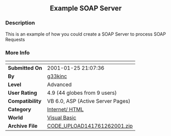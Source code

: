 ﻿<div align="center">

## Example SOAP Server


</div>

### Description

This is an example of how you could create a SOAP Server to process SOAP Requests
 
### More Info
 


<span>             |<span>
---                |---
**Submitted On**   |2001-01-25 21:07:36
**By**             |[g33kinc](https://github.com/Planet-Source-Code/PSCIndex/blob/master/ByAuthor/g33kinc.md)
**Level**          |Advanced
**User Rating**    |4.9 (44 globes from 9 users)
**Compatibility**  |VB 6\.0, ASP \(Active Server Pages\) 
**Category**       |[Internet/ HTML](https://github.com/Planet-Source-Code/PSCIndex/blob/master/ByCategory/internet-html__1-34.md)
**World**          |[Visual Basic](https://github.com/Planet-Source-Code/PSCIndex/blob/master/ByWorld/visual-basic.md)
**Archive File**   |[CODE\_UPLOAD141761262001\.zip](https://github.com/Planet-Source-Code/g33kinc-example-soap-server__1-14730/archive/master.zip)








